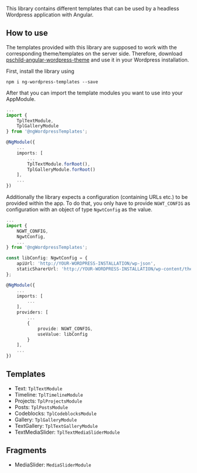 This library contains different templates that can be used by a headless Wordpress application with Angular.

## How to use

The templates provided with this library are supposed to work with the corresponding theme/templates on the server side.
Therefore, download [pschild-angular-wordpress-theme](https://github.com/pschild/pschild-angular-wordpress-theme) and use it in your Wordpress installation.

First, install the library using
```
npm i ng-wordpress-templates --save
```

After that you can import the template modules you want to use into your AppModule.
```typescript
...
import {
    TplTextModule,
    TplGalleryModule
} from '@ngWordpressTemplates';

@NgModule({
    ...
    imports: [
        ...
        TplTextModule.forRoot(),
        TplGalleryModule.forRoot()
    ],
    ...
})
```

Additionally the library expects a configuration (containing URLs etc.) to be provided within the app. To do that, you only have to provide ```NGWT_CONFIG``` as configuration with an object of type ```NgwtConfig``` as the value.

```typescript
...
import {
    NGWT_CONFIG,
    NgwtConfig,
    ...
} from '@ngWordpressTemplates';

const libConfig: NgwtConfig = {
    apiUrl: 'http://YOUR-WORDPRESS-INSTALLATION/wp-json',
    staticSharerUrl: 'http://YOUR-WORDPRESS-INSTALLATION/wp-content/themes/pschild-angular/sharer/sharer.php'
};

@NgModule({
    ...
    imports: [
        ...
    ],
    providers: [
        ...
        {
            provide: NGWT_CONFIG,
            useValue: libConfig
        }
    ],
    ...
})
```

## Templates
* Text: ```TplTextModule```
* Timeline: ```TplTimelineModule```
* Projects: ```TplProjectsModule```
* Posts: ```TplPostsModule```
* Codeblocks: ```TplCodeblocksModule```
* Gallery: ```TplGalleryModule```
* TextGallery: ```TplTextGalleryModule```
* TextMediaSlider: ```TplTextMediaSliderModule```

## Fragments
* MediaSlider: ```MediaSliderModule```